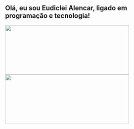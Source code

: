 ## Olá, eu sou Eudiclei Alencar, ligado em programação e tecnologia!

<a href="https://github.com/eudiclei"> 
  <img height="160em" width="400em" src="https://github-readme-stats.vercel.app/api?username=eudiclei&show_icons=true&theme=dracula&include_all_commits=true&count_private=true"/>
  <img height="160em" width="400em" src="https://github-readme-stats.vercel.app/api/top-langs/?username=eudiclei&layout=compact&langs_count=7&theme=dracula"/>
</a>




